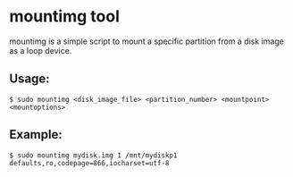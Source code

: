 # mountimg tool

mountimg is a simple script to mount a specific partition from a disk image
as a loop device.

## Usage:

    $ sudo mountimg <disk_image_file> <partition_number> <mountpoint> <mountoptions>
    
## Example:

    $ sudo mountimg mydisk.img 1 /mnt/mydiskp1 defaults,ro,codepage=866,iocharset=utf-8
